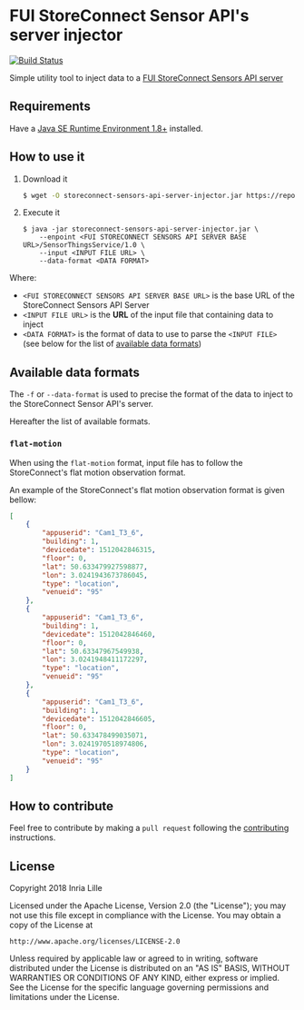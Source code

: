 # FUI StoreConnect Sensor API's server injector

[![Build Status](https://travis-ci.org/StoreConnect/storeconnect-sensors-api-server-injector.svg?branch=master)](https://travis-ci.org/StoreConnect/storeconnect-sensors-api-server-injector)

Simple utility tool to inject data to a [FUI StoreConnect Sensors API server](https://github.com/StoreConnect/storeconnect-sensors-api-server)

## Requirements

Have a [Java SE Runtime Environment 1.8+](http://www.oracle.com/technetwork/java/javase/downloads) installed.

## How to use it

1. Download it

    ```bash
    $ wget -O storeconnect-sensors-api-server-injector.jar https://repo.maven.apache.org/maven2/com/github/storeconnect/storeconnect-sensors-api-server-injector/0.5/storeconnect-sensors-api-server-injector-0.5-jar-with-dependencies.jar
    ```
    
2. Execute it

    ```
    $ java -jar storeconnect-sensors-api-server-injector.jar \
        --enpoint <FUI STORECONNECT SENSORS API SERVER BASE URL>/SensorThingsService/1.0 \
        --input <INPUT FILE URL> \
        --data-format <DATA FORMAT>
    ```
    
Where:
- `<FUI STORECONNECT SENSORS API SERVER BASE URL>` is the base URL of the StoreConnect Sensors API Server
- `<INPUT FILE URL>` is the **URL** of the input file that containing data to inject
- `<DATA FORMAT>` is the format of data to use to parse the `<INPUT FILE>` (see below for the list of [available data formats](#available-data-formats)) 
    
## Available data formats

The `-f` or `--data-format` is used to precise the format of the data to inject to the StoreConnect Sensor API's server.

Hereafter the list of available formats.

### `flat-motion`

When using the `flat-motion` format, input file has to follow the StoreConnect's flat motion observation format.

An example of the StoreConnect's flat motion observation format is given bellow:

```json
[
    {
        "appuserid": "Cam1_T3_6",
        "building": 1,
        "devicedate": 1512042846315,
        "floor": 0,
        "lat": 50.633479927598877,
        "lon": 3.0241943673786045,
        "type": "location",
        "venueid": "95"
    },
    {
        "appuserid": "Cam1_T3_6",
        "building": 1,
        "devicedate": 1512042846460,
        "floor": 0,
        "lat": 50.63347967549938,
        "lon": 3.0241948411172297,
        "type": "location",
        "venueid": "95"
    },
    {
        "appuserid": "Cam1_T3_6",
        "building": 1,
        "devicedate": 1512042846605,
        "floor": 0,
        "lat": 50.633478499035071,
        "lon": 3.0241970518974806,
        "type": "location",
        "venueid": "95"
    }
]
```
## How to contribute

Feel free to contribute by making a `pull request` following the [contributing](./CONTRIBUTING.md) instructions.

## License

Copyright 2018 Inria Lille

Licensed under the Apache License, Version 2.0 (the "License");
you may not use this file except in compliance with the License.
You may obtain a copy of the License at

    http://www.apache.org/licenses/LICENSE-2.0

Unless required by applicable law or agreed to in writing, software
distributed under the License is distributed on an "AS IS" BASIS,
WITHOUT WARRANTIES OR CONDITIONS OF ANY KIND, either express or implied.
See the License for the specific language governing permissions and
limitations under the License.